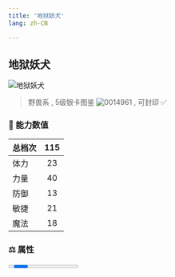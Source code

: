 ```yaml
---
title: '地狱妖犬'
lang: zh-CN

---
```


<RouterBack />

## 地狱妖犬

![地狱妖犬](https://user-images.githubusercontent.com/78347270/115937651-66855180-a4d3-11eb-950c-f045e942e66d.gif) 

> 野兽系 , 5级银卡图鉴 ![0014961](https://user-images.githubusercontent.com/78347270/115963858-4e0d4980-a55c-11eb-87f1-acea62ff25da.gif) , 可封印 ✅ 


### 💪 能力数值

| 总档次       | 115            |
| :----------- |:-------------:|
| 体力      | 23   <Stars :number="2.5" />  |
| 力量      | 40   <Stars :number="4" />  |
| 防御      | 13  <Stars :number="1.5" />  | 
| 敏捷      | 21  <Stars :number="2" />  | 
| 魔法      | 18  <Stars :number="2" />   | 


### ⚖️ 属性

<Progress earth :number="4" />

<Progress water :number="0" />

<Progress fire :number="0" />

<Progress wind :number="6" />

### ✨ 技能栏 <Strong>7个</Strong>

- 攻击
- 防御
- 诸刃 Lv1

### 👶 1级出现点

- 莎莲娜岛，杰诺瓦镇域(119,320)



